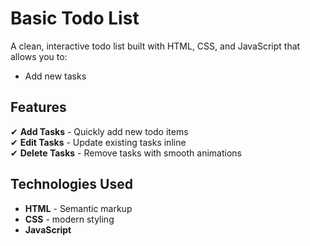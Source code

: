 # Basic Todo List
A clean, interactive todo list built with HTML, CSS, and JavaScript that allows you to:
- Add new tasks


## Features
✔ **Add Tasks** - Quickly add new todo items  
✔ **Edit Tasks** - Update existing tasks inline  
✔ **Delete Tasks** - Remove tasks with smooth animations 


## Technologies Used
- **HTML** - Semantic markup
- **CSS** - modern styling
- **JavaScript** 

